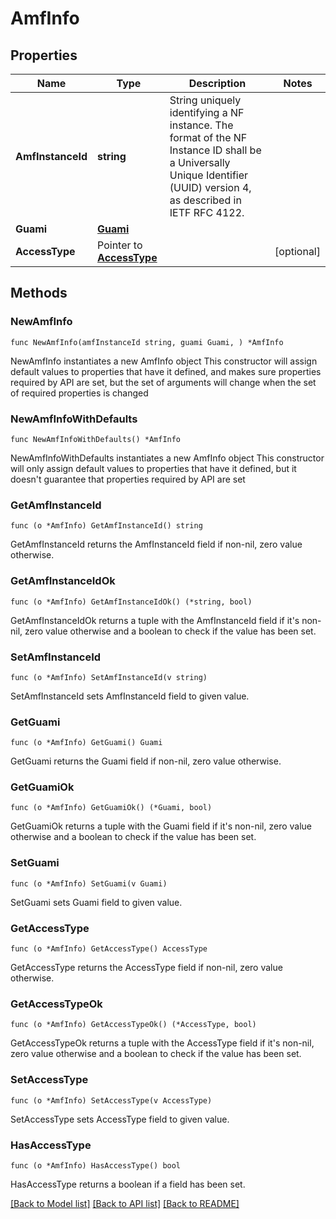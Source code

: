 # AmfInfo

## Properties

Name | Type | Description | Notes
------------ | ------------- | ------------- | -------------
**AmfInstanceId** | **string** | String uniquely identifying a NF instance. The format of the NF Instance ID shall be a  Universally Unique Identifier (UUID) version 4, as described in IETF RFC 4122.   | 
**Guami** | [**Guami**](Guami.md) |  | 
**AccessType** | Pointer to [**AccessType**](AccessType.md) |  | [optional] 

## Methods

### NewAmfInfo

`func NewAmfInfo(amfInstanceId string, guami Guami, ) *AmfInfo`

NewAmfInfo instantiates a new AmfInfo object
This constructor will assign default values to properties that have it defined,
and makes sure properties required by API are set, but the set of arguments
will change when the set of required properties is changed

### NewAmfInfoWithDefaults

`func NewAmfInfoWithDefaults() *AmfInfo`

NewAmfInfoWithDefaults instantiates a new AmfInfo object
This constructor will only assign default values to properties that have it defined,
but it doesn't guarantee that properties required by API are set

### GetAmfInstanceId

`func (o *AmfInfo) GetAmfInstanceId() string`

GetAmfInstanceId returns the AmfInstanceId field if non-nil, zero value otherwise.

### GetAmfInstanceIdOk

`func (o *AmfInfo) GetAmfInstanceIdOk() (*string, bool)`

GetAmfInstanceIdOk returns a tuple with the AmfInstanceId field if it's non-nil, zero value otherwise
and a boolean to check if the value has been set.

### SetAmfInstanceId

`func (o *AmfInfo) SetAmfInstanceId(v string)`

SetAmfInstanceId sets AmfInstanceId field to given value.


### GetGuami

`func (o *AmfInfo) GetGuami() Guami`

GetGuami returns the Guami field if non-nil, zero value otherwise.

### GetGuamiOk

`func (o *AmfInfo) GetGuamiOk() (*Guami, bool)`

GetGuamiOk returns a tuple with the Guami field if it's non-nil, zero value otherwise
and a boolean to check if the value has been set.

### SetGuami

`func (o *AmfInfo) SetGuami(v Guami)`

SetGuami sets Guami field to given value.


### GetAccessType

`func (o *AmfInfo) GetAccessType() AccessType`

GetAccessType returns the AccessType field if non-nil, zero value otherwise.

### GetAccessTypeOk

`func (o *AmfInfo) GetAccessTypeOk() (*AccessType, bool)`

GetAccessTypeOk returns a tuple with the AccessType field if it's non-nil, zero value otherwise
and a boolean to check if the value has been set.

### SetAccessType

`func (o *AmfInfo) SetAccessType(v AccessType)`

SetAccessType sets AccessType field to given value.

### HasAccessType

`func (o *AmfInfo) HasAccessType() bool`

HasAccessType returns a boolean if a field has been set.


[[Back to Model list]](../README.md#documentation-for-models) [[Back to API list]](../README.md#documentation-for-api-endpoints) [[Back to README]](../README.md)


